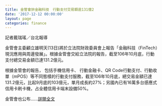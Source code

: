 ```yaml
---
title: 金管會拚金融科技　行動支付交易額逾131億2
date: '2017-12-12 00:00:00'
layout: page
categories: finance
---
```


記者戴瑞瑤／台北報導

金管會主委顧立雄明天(13日)將於立法院財政委員會上報告「金融科技（FinTech）現況應用與周邊發展」。根據金管會交給立法院的報告，截至106年10月底，行動支付總交易金額已達131.2億元。

根據金管會的報告， 包括手機信用卡、 行動金融卡、QR Code行動支付、行動收單（mPOS）等不同態樣的行動支付服務，截至106年10月底，總交易金額已達131.2億元，比起9月底的103億元，單月成長約27%；另國內已有16萬多台感應式信用卡刷卡機，占全體信用卡端末設備50%。
 
金管會也公布......[詳閱全文](https://www.ettoday.net/news/20171212/1071281.htm)